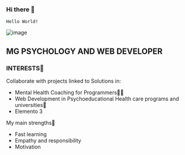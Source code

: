 ### Hi there 👋





~~~
Hello World!
~~~

![image](https://static.vecteezy.com/system/resources/thumbnails/000/693/934/small/dark-blue-technology-and-high-tech-abstract-background.jpg)



<!--
**BreitBits/BreitBits** is a ✨ _special_ ✨ repository because its `README.md` (this file) appears on your GitHub profile.







Here are some ideas to get you started:

- 🔭 I’m currently working on ...
- 🌱 I’m currently learning ...
- 👯 I’m looking to collaborate on ...
- 🤔 I’m looking for help with ...
- 💬 Ask me about ...
- 📫 How to reach me: ...
- 😄 Pronouns: ...
- ⚡ Fun fact: ...
-->

## MG PSYCHOLOGY AND WEB DEVELOPER 
### INTERESTS🚀
Collaborate with projects linked to Solutions in:

- Mental Health Coaching for Programmers🤹‍♀️
- Web Development in Psychoeducational Health care programs and universities🏅
- Elemento 3

My main strengths💪


- Fast learning
- Empathy and responsibility
- Motivation

<!--
Al texto en Markdown puedes añadirle formato como **negrita** o *cursiva* de una manera muy sencilla.
-->
